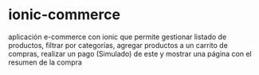 # ionic-commerce
aplicación e-commerce con ionic que permite gestionar listado de productos, filtrar por categorías, agregar productos a un carrito de compras, realizar un pago (Simulado) de este y mostrar una página con el resumen de la compra
